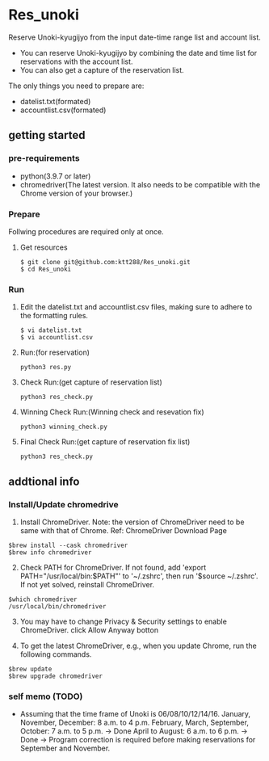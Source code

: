 # Res_unoki

Reserve Unoki-kyugijyo from the input date-time range list and account list.

- You can reserve Unoki-kyugijyo by combining the date and time list for reservations with the account list.
- You can also get a capture of the reservation list.

The only things you need to prepare are:

- datelist.txt(formated)
- accountlist.csv(formated)

## getting started
### pre-requirements
- python(3.9.7 or later)
- chromedriver(The latest version. It also needs to be compatible with the Chrome version of your browser.)

### Prepare
Follwing procedures are required only at once.

1. Get resources
   ```
   $ git clone git@github.com:ktt288/Res_unoki.git
   $ cd Res_unoki
### Run
1. Edit the datelist.txt and accountlist.csv files, making sure to adhere to the formatting rules.
   ```
   $ vi datelist.txt
   $ vi accountlist.csv
2. Run:(for reservation)
   ```
   python3 res.py
3. Check Run:(get capture of reservation list)
   ```
   python3 res_check.py
4. Winning Check Run:(Winning check and resevation fix)
   ```
   python3 winning_check.py
5. Final Check Run:(get capture of reservation fix list)
   ```
   python3 res_check.py
   
## addtional info
### Install/Update chromedrive
1. Install ChromeDriver. Note: the version of ChromeDriver need to be same with that of Chrome.
Ref: ChromeDriver Download Page
```
$brew install --cask chromedriver
$brew info chromedriver
```
2. Check PATH for ChromeDriver.
If not found, add 'export PATH="/usr/local/bin:$PATH"' to '~/.zshrc', then run '$source ~/.zshrc'. If not yet solved, reinstall ChromeDriver.
```
$which chromedriver
/usr/local/bin/chromedriver
```
3. You may have to change Privacy & Security settings to enable ChromeDriver.
click Allow Anyway botton

4. To get the latest ChromeDriver, e.g., when you update Chrome, run the following commands.
```
$brew update
$brew upgrade chromedriver
```
### self memo (TODO)
- Assuming that the time frame of Unoki is 06/08/10/12/14/16.
    January, November, December: 8 a.m. to 4 p.m.
    February, March, September, October: 7 a.m. to 5 p.m. -> Done
    April to August: 6 a.m. to 6 p.m. -> Done
    -> Program correction is required before making reservations for September and November.

